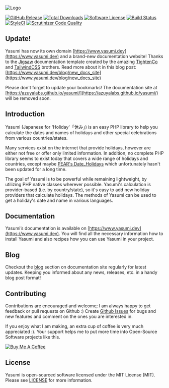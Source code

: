 ![Logo](https://www.yasumi.dev/assets/img/yasumi_logo.svg)

[![GitHub Release](https://img.shields.io/github/release/azuyalabs/yasumi.svg?style=flat-square)](https://github.com/azuyalabs/yasumi/releases)
[![Total Downloads](https://img.shields.io/packagist/dt/azuyalabs/yasumi.svg?style=flat-square)](https://packagist.org/packages/azuyalabs/yasumi)
[![Software License](https://img.shields.io/badge/license-MIT-brightgreen.svg?style=flat-square)](LICENSE)
[![Build Status](https://img.shields.io/travis/azuyalabs/yasumi.svg?style=flat-square)](https://travis-ci.org/azuyalabs/yasumi)
[![StyleCI](https://styleci.io/repos/32797151/shield?branch=master)](https://styleci.io/repos/32797151)
[![Scrutinizer Code Quality](https://scrutinizer-ci.com/g/azuyalabs/yasumi/badges/quality-score.png?b=master)](https://scrutinizer-ci.com/g/azuyalabs/yasumi/?branch=master)

Update!
-------
Yasumi has now its own domain [https://www.yasumi.dev](https://www.yasumi.dev) and a brand-new documentation website! 
Thanks to the [Jigsaw](https://jigsaw.tighten.co) documentation template created by the amazing [TightenCo](https://tighten.co) and [TailwindCSS](https://tailwindcss.com) brothers. Read more about it in this blog post: [https://www.yasumi.dev/blog/new_docs_site](https://www.yasumi.dev/blog/new_docs_site)

Please don't forget to update your bookmarks! The documentation site at [https://azuyalabs.github.io/yasumi/](https://azuyalabs.github.io/yasumi/) will be removed soon.

Introduction
------------
Yasumi (Japanese for 'Holiday'「休み」) is an easy PHP library to help you calculate the dates and names of holidays and other
special celebrations from various countries/states. 

Many services exist on the internet that provide holidays, however
are either not free or offer only limited information. In addition, no complete PHP library seems to exist today
that covers a wide range of holidays and countries, except maybe [PEAR's Date_Holidays](https://pear.php.net/package/Date_Holidays) which unfortunately hasn't been updated for a long time.

The goal of Yasumi is to be powerful while remaining lightweight, by utilizing PHP native classes wherever possible.
Yasumi's calculation is provider-based (i.e. by country/state), so it's easy to add new holiday providers that calculate
holidays. The methods of Yasumi can be used to get a holiday's date and name in various languages.

Documentation
-------------

Yasumi’s documentation is available on [https://www.yasumi.dev](https://www.yasumi.dev). You will find all the necessary information how to install Yasumi and also recipes how you can use Yasumi in your project.

Blog
----
Checkout the [blog](https://www.yasumi.dev/blog/) section on documentation site regularly for latest updates. Keeping you informed about any news, releases, etc. in a handy blog post format!

## Contributing

Contributions are encouraged and welcome; I am always happy to get feedback or pull requests on Github :) Create [Github Issues](https://github.com/azuyalabs/yasumi/issues) for bugs and new features and comment on the ones you are interested in.

If you enjoy what I am making, an extra cup of coffee is very much appreciated :). Your support helps me to put more time into Open-Source Software projects like this.

<a href="https://www.buymeacoffee.com/sachatelgenhof" target="_blank"><img src="https://www.buymeacoffee.com/assets/img/custom_images/orange_img.png" alt="Buy Me A Coffee" style="height: auto !important;width: auto !important;" ></a>

License
-------

Yasumi is open-sourced software licensed under the MIT License (MIT). Please see [LICENSE](LICENSE) for more information.
